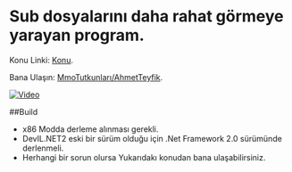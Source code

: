 # Sub dosyalarını daha rahat görmeye yarayan program.

Konu Linki: [Konu](https://www.mmotutkunlari.com/konu/sub-dosyalarini-daha-rahat-gormeye-yarayan-program.11879/).

Bana Ulaşın: [MmoTutkunları/AhmetTeyfik](https://www.mmotutkunlari.com/uye/ahmetteyfik.7300/).

[![Video](https://img.youtube.com/vi/Qko47-9MR98/maxresdefault.jpg)](https://www.youtube.com/watch?v=Qko47-9MR98)

##Build
* x86 Modda derleme alınması gerekli.
* DevIL.NET2 eski bir sürüm olduğu için .Net Framework 2.0 sürümünde derlenmeli.
* Herhangi bir sorun olursa Yukarıdakı konudan bana ulaşabilirsiniz.
